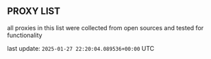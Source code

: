 ## PROXY LIST

all proxies in this list were collected from open sources and tested for functionality

last update: `2025-01-27 22:20:04.089536+00:00` UTC